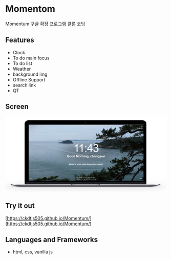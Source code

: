 # Momentom
Momentum 구글 확장 프로그램 클론 코딩

## Features
 - Clock
 - To do main focus
 - To do list
 - Weather
 - background img
 - Offline Support
 - search link 
 - QT 

## Screen 
![메인화면](/asset/readme/Screen.png)

## Try it out 
  [https://ckdtjs505.github.io/Momentum/] (https://ckdtjs505.github.io/Momentum/)

## Languages and Frameworks
 - html, css, vanilla js